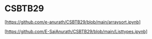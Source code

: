 # CSBTB29
[https://github.com/e-anurath/CSBTB29/blob/main/arraysort.ipynb]

[https://github.com/E-SaiAnurath/CSBTB29/blob/main/Listtypes.ipynb]
